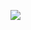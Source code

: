 ![](https://www.google.com/search?sca_esv=95f056e3806c3e9f&rlz=1C1CHBD_esAR1078AR1078&sxsrf=ACQVn0-TuXx1N9so1c6tg5xxUEZT4sG0tA:1710202198554&q=quick+2+hackmyvm&tbm=isch&source=lnms&prmd=visnbmtz&sa=X&ved=2ahUKEwiL0abUt-2EAxXNpZUCHfZfDxwQ0pQJegQICxAB&biw=1536&bih=776&dpr=1.25#imgrc=4NMP3ViSN_KBbM)

